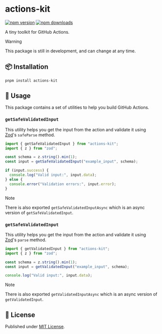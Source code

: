 # actions-kit

[![npm version][npm-version-src]][npm-version-href]
[![npm downloads][npm-downloads-src]][npm-downloads-href]

A tiny toolkit for GitHub Actions.

> [!WARNING]
> This package is still in development, and can change at any time.

## 📦 Installation

```bash
pnpm install actions-kit
```

## 🚀 Usage

This package contains a set of utilities to help you build GitHub Actions.

### `getSafeValidatedInput`

This utility helps you get the input from the action and validate it using [Zod](https://zod.dev)'s `safeParse` method.

```typescript
import { getSafeValidatedInput } from "actions-kit";
import { z } from "zod";

const schema = z.string().min(1);
const input = getSafeValidatedInput("example_input", schema);

if (input.success) {
  console.log("Valid input:", input.data);
} else {
  console.error("Validation errors:", input.error);
}
```

> [!NOTE]
> There is also exported `getSafeValidatedInputAsync` which is an async version of `getSafeValidatedInput`.

### `getSafeValidatedInput`

This utility helps you get the input from the action and validate it using [Zod](https://zod.dev)'s `parse` method.

```typescript
import { getValidatedInput } from "actions-kit";
import { z } from "zod";

const schema = z.string().min(1);
const input = getValidatedInput("example_input", schema);

console.log("Valid input:", input.data);
```

> [!NOTE]
> There is also exported `getValidatedInputAsync` which is an async version of `getValidatedInput`.

## 📄 License

Published under [MIT License](./LICENSE).

[npm-version-src]: https://img.shields.io/npm/v/actions-kit?style=flat&colorA=18181B&colorB=4169E1
[npm-version-href]: https://npmjs.com/package/actions-kit
[npm-downloads-src]: https://img.shields.io/npm/dm/actions-kit?style=flat&colorA=18181B&colorB=4169E1
[npm-downloads-href]: https://npmjs.com/package/actions-kit
